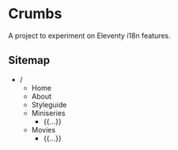 # Crumbs

A project to experiment on Eleventy i18n features.

## Sitemap

- /
  - Home
  - About
  - Styleguide
  - Miniseries
    - {{...}}
  - Movies
    - {{...}}
